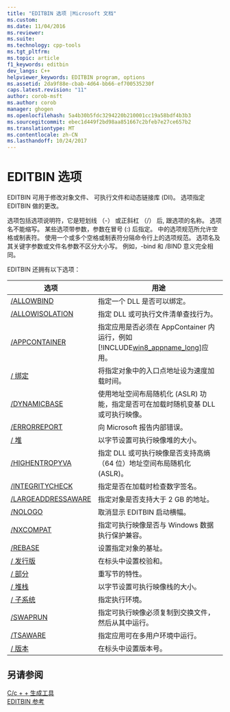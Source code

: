 ```yaml
---
title: "EDITBIN 选项 |Microsoft 文档"
ms.custom: 
ms.date: 11/04/2016
ms.reviewer: 
ms.suite: 
ms.technology: cpp-tools
ms.tgt_pltfrm: 
ms.topic: article
f1_keywords: editbin
dev_langs: C++
helpviewer_keywords: EDITBIN program, options
ms.assetid: 2da9f88e-cbab-4d64-bb66-ef700535230f
caps.latest.revision: "11"
author: corob-msft
ms.author: corob
manager: ghogen
ms.openlocfilehash: 5a4b30b5fdc3294220b210001cc19a58bdf4b3b3
ms.sourcegitcommit: ebec1d449f2bd98aa851667c2bfeb7e27ce657b2
ms.translationtype: MT
ms.contentlocale: zh-CN
ms.lasthandoff: 10/24/2017
---
```

# <a name="editbin-options"></a>EDITBIN 选项
EDITBIN 可用于修改对象文件、 可执行文件和动态链接库 (Dll)。 选项指定 EDITBIN 做的更改。  
  
 选项包括选项说明符，它是短划线 （-） 或正斜杠 （/） 后, 跟选项的名称。 选项名不能缩写。 某些选项带参数，参数在冒号 (:) 后指定。 中的选项规范所允许空格或制表符。 使用一个或多个空格或制表符分隔命令行上的选项规范。 选项名及其关键字参数或文件名参数不区分大小写。 例如，-bind 和 /BIND 意义完全相同。  
  
 EDITBIN 还拥有以下选项：  
  
|选项|用途|  
|------------|-------------|  
|[/ALLOWBIND](../../build/reference/allowbind.md)|指定一个 DLL 是否可以绑定。|  
|[/ALLOWISOLATION](../../build/reference/allowisolation.md)|指定 DLL 或可执行文件清单查找行为。|  
|[/APPCONTAINER](../../build/reference/appcontainer.md)|指定应用是否必须在 AppContainer 内运行，例如 [!INCLUDE[win8_appname_long](../../build/includes/win8_appname_long_md.md)]应用。|  
|[/ 绑定](../../build/reference/bind.md)|将指定对象中的入口点地址设为速度加载时间。|  
|[/DYNAMICBASE](../../build/reference/dynamicbase.md)|使用地址空间布局随机化 (ASLR) 功能，指定是否可在加载时随机变基 DLL 或可执行映像。|  
|[/ERRORREPORT](../../build/reference/errorreport-editbin-exe.md)|向 Microsoft 报告内部错误。|  
|[/ 堆](../../build/reference/heap.md)|以字节设置可执行映像堆的大小。|  
|[/HIGHENTROPYVA](../../build/reference/highentropyva.md)|指定 DLL 或可执行映像是否支持高熵（64 位）地址空间布局随机化 (ASLR)。|  
|[/INTEGRITYCHECK](../../build/reference/integritycheck.md)|指定是否在加载时检查数字签名。|  
|[/LARGEADDRESSAWARE](../../build/reference/largeaddressaware.md)|指定对象是否支持大于 2 GB 的地址。|  
|[/NOLOGO](../../build/reference/nologo-editbin.md)|取消显示 EDITBIN 启动横幅。|  
|[/NXCOMPAT](../../build/reference/nxcompat.md)|指定可执行映像是否与 Windows 数据执行保护兼容。|  
|[/REBASE](../../build/reference/rebase.md)|设置指定对象的基址。|  
|[/ 发行版](../../build/reference/release.md)|在标头中设置校验和。|  
|[/ 部分](../../build/reference/section-editbin.md)|重写节的特性。|  
|[/ 堆栈](../../build/reference/stack.md)|以字节设置可执行映像栈的大小。|  
|[/ 子系统](../../build/reference/subsystem.md)|指定执行环境。|  
|[/SWAPRUN](../../build/reference/swaprun.md)|指定可执行映像必须复制到交换文件，然后从其中运行。|  
|[/TSAWARE](../../build/reference/tsaware.md)|指定应用可在多用户环境中运行。|  
|[/ 版本](../../build/reference/version.md)|在标头中设置版本号。|  
  
## <a name="see-also"></a>另请参阅  
 [C/c + + 生成工具](../../build/reference/c-cpp-build-tools.md)   
 [EDITBIN 参考](../../build/reference/editbin-reference.md)